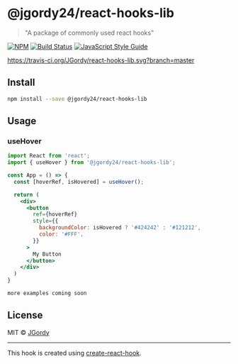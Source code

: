 # @jgordy24/react-hooks-lib

> &quot;A package of commonly used react hooks&quot;

[![NPM](https://img.shields.io/npm/v/@jgordy24/react-hooks-lib.svg)](https://www.npmjs.com/package/@jgordy24/react-hooks-lib) [![Build Status](https://travis-ci.org/JGordy/react-hooks-lib.svg?branch=master)](https://travis-ci.org/JGordy/react-hooks-lib) [![JavaScript Style Guide](https://img.shields.io/badge/code_style-standard-brightgreen.svg)](https://standardjs.com)


https://travis-ci.org/JGordy/react-hooks-lib.svg?branch=master

## Install

```bash
npm install --save @jgordy24/react-hooks-lib
```

## Usage

### useHover

```jsx
import React from 'react';
import { useHover } from '@jgordy24/react-hooks-lib';

const App = () => {
  const [hoverRef, isHovered] = useHover();

  return (
    <div>
      <button
        ref={hoverRef}
        style={{
          backgroundColor: isHovered ? '#424242' : '#121212',
          color: '#FFF',
        }}
      >
        My Button
      </button>
    </div>
  )
}
```

```jsx
more examples coming soon
```

## License

MIT © [JGordy](https://github.com/JGordy)

---

This hook is created using [create-react-hook](https://github.com/hermanya/create-react-hook).
